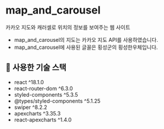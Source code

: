 # map_and_carousel
카카오 지도와 캐러셀로 위치의 정보를 보여주는 웹 사이트

* map_and_carousel의 지도는 카카오 지도 API를 사용하였습니다.
* map_and_carousel에 사용된 글꼴은 횡성군의 횡성한우체입니다.

## 🥥 사용한 기술 스택
* react ^18.1.0
* react-router-dom ^6.3.0
* styled-components ^5.3.5
* @types/styled-components ^5.1.25
* swiper ^8.2.2
* apexcharts ^3.35.3
* react-apexcharts ^1.4.0